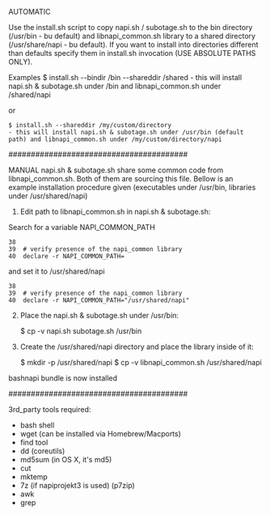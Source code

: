 AUTOMATIC

Use the install.sh script to copy napi.sh / subotage.sh to the bin directory (/usr/bin - bu default) and libnapi_common.sh library to a shared directory (/usr/share/napi - bu default).
If you want to install into directories different than defaults specify them in install.sh invocation (USE ABSOLUTE PATHS ONLY).

Examples
	$ install.sh --bindir /bin --shareddir /shared
	- this will install napi.sh & subotage.sh under /bin and libnapi_common.sh under /shared/napi

or

	$ install.sh --shareddir /my/custom/directory
	- this will install napi.sh & subotage.sh under /usr/bin (default path) and libnapi_common.sh under /my/custom/directory/napi

########################################

MANUAL
napi.sh & subotage.sh share some common code from libnapi_common.sh. Both of them are sourcing this file. Bellow is an example installation procedure given (executables under /usr/bin, libraries under /usr/shared/napi)

1. Edit path to libnapi_common.sh in napi.sh & subotage.sh:

Search for a variable NAPI_COMMON_PATH

    38	
    39	# verify presence of the napi_common library
    40	declare -r NAPI_COMMON_PATH=

and set it to /usr/shared/napi

    38	
    39	# verify presence of the napi_common library
    40	declare -r NAPI_COMMON_PATH="/usr/shared/napi"

2. Place the napi.sh & subotage.sh under /usr/bin:

	$ cp -v napi.sh subotage.sh /usr/bin

3. Create the /usr/shared/napi directory and place the library inside of it:

	$ mkdir -p /usr/shared/napi
	$ cp -v libnapi_common.sh /usr/shared/napi


bashnapi bundle is now installed

########################################
	
3rd_party tools required:

- bash shell
- wget (can be installed via Homebrew/Macports)
- find tool
- dd (coreutils)
- md5sum (in OS X, it's md5)
- cut
- mktemp
- 7z (if napiprojekt3 is used) (p7zip)
- awk
- grep
